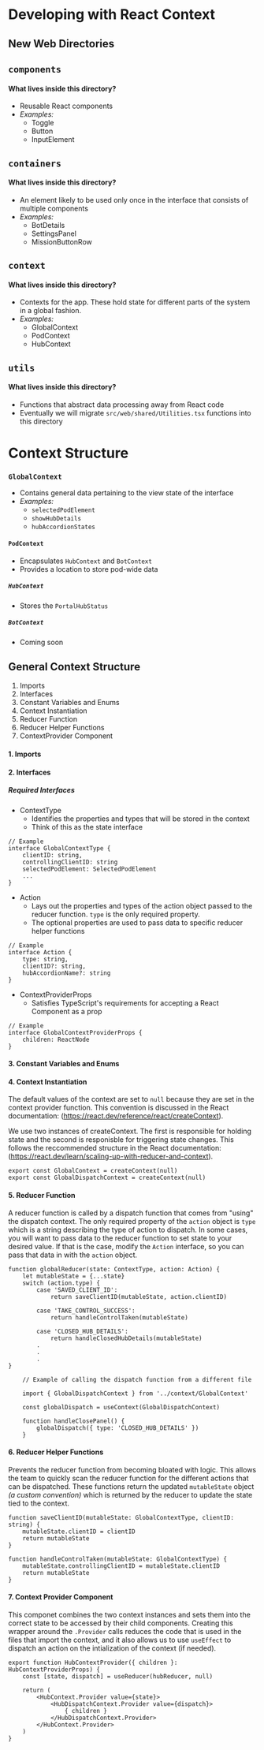 # Developing with React Context
## New Web Directories
## `components`
#### What lives inside this directory?
* Reusable React components
* *Examples:*
    * Toggle
    * Button
    * InputElement

## `containers`
#### What lives inside this directory?
* An element likely to be used only once in the interface that consists of multiple components
* *Examples:*
    * BotDetails
    * SettingsPanel
    * MissionButtonRow

## `context`
#### What lives inside this directory?
* Contexts for the app. These hold state for different parts of the system in a global fashion.
* *Examples:*
    * GlobalContext
    * PodContext
    * HubContext

## `utils`
#### What lives inside this directory?
* Functions that abstract data processing away from React code
* Eventually we will migrate `src/web/shared/Utilities.tsx` functions into this directory

# Context Structure
### `GlobalContext`
* Contains general data pertaining to the view state of the interface
* *Examples:*
    * `selectedPodElement`
    * `showHubDetails`
    * `hubAccordionStates`
#### `PodContext`
* Encapsulates `HubContext` and `BotContext`
* Provides a location to store pod-wide data
##### `HubContext`
* Stores the `PortalHubStatus`
##### `BotContext`
* Coming soon

## General Context Structure
1. Imports
2. Interfaces
3. Constant Variables and Enums
4. Context Instantiation
5. Reducer Function
6. Reducer Helper Functions
7. ContextProvider Component


#### 1. Imports
#### 2. Interfaces
##### Required Interfaces
* ContextType
    * Identifies the properties and types that will be stored in the context
    * Think of this as the state interface
```
// Example
interface GlobalContextType {
    clientID: string,
    controllingClientID: string
    selectedPodElement: SelectedPodElement
    ...
}
```
* Action
    * Lays out the properties and types of the action object passed to the reducer function. `type` is the only required property.
    * The optional properties are used to pass data to specific reducer helper functions
```
// Example
interface Action {
    type: string,
    clientID?: string,
    hubAccordionName?: string
}
```
* ContextProviderProps
    * Satisfies TypeScript's requirements for accepting a React Component as a prop
```
// Example
interface GlobalContextProviderProps {
    children: ReactNode
}
```

#### 3. Constant Variables and Enums
#### 4. Context Instantiation
The default values of the context are set to `null` because they are set in the context provider function. This convention is discussed in the React documentation: (https://react.dev/reference/react/createContext).

We use two instances of createContext. The first is responsible for holding state and the second is responisble for triggering state changes. This follows the reccommended structure in the React documentation: (https://react.dev/learn/scaling-up-with-reducer-and-context).
```
export const GlobalContext = createContext(null)
export const GlobalDispatchContext = createContext(null)
```

#### 5. Reducer Function
A reducer function is called by a dispatch function that comes from "using" the dispatch context. The only required property of the `action` object is `type` which is a string describing the type of action to dispatch. In some cases, you will want to pass data to the reducer function to set state to your desired value. If that is the case, modify the `Action` interface, so you can pass that data in with the `action` object.   
```
function globalReducer(state: ContextType, action: Action) {
    let mutableState = {...state}
    switch (action.type) {
        case 'SAVED_CLIENT_ID':
            return saveClientID(mutableState, action.clientID)

        case 'TAKE_CONTROL_SUCCESS':
            return handleControlTaken(mutableState)
            
        case 'CLOSED_HUB_DETAILS':
            return handleClosedHubDetails(mutableState)
        .
        .
        .
}
```
```
    // Example of calling the dispatch function from a different file

    import { GlobalDispatchContext } from '../context/GlobalContext'

    const globalDispatch = useContext(GlobalDispatchContext)

    function handleClosePanel() {
        globalDispatch({ type: 'CLOSED_HUB_DETAILS' })
    }
```

#### 6. Reducer Helper Functions
Prevents the reducer function from becoming bloated with logic. This allows the team to quickly scan the reducer function for the different actions that can be dispatched. These functions return the updated `mutableState` object *(a custom convention)* which is returned by the reducer to update the state tied to the context.
```
function saveClientID(mutableState: GlobalContextType, clientID: string) {
    mutableState.clientID = clientID
    return mutableState
}

function handleControlTaken(mutableState: GlobalContextType) {
    mutableState.controllingClientID = mutableState.clientID
    return mutableState
}
```

#### 7. Context Provider Component
This componet combines the two context instances and sets them into the correct state to be accessed by their child components. Creating this wrapper around the `.Provider` calls reduces the code that is used in the files that import the context, and it also allows us to use `useEffect` to dispatch an action on the intialization of the context (if needed).
```
export function HubContextProvider({ children }: HubContextProviderProps) {
    const [state, dispatch] = useReducer(hubReducer, null)

    return (
        <HubContext.Provider value={state}>
            <HubDispatchContext.Provider value={dispatch}>
                { children }
            </HubDispatchContext.Provider>
        </HubContext.Provider>
    )
}
```

